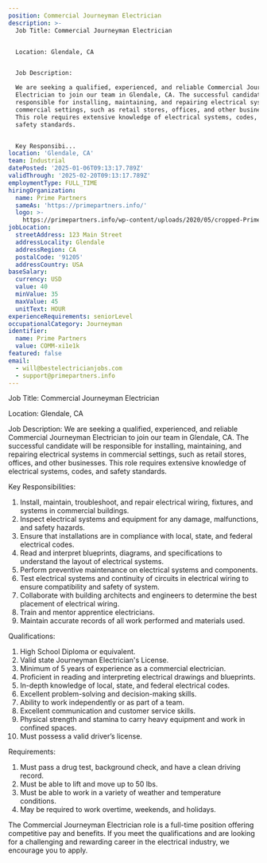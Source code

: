 ```yaml
---
position: Commercial Journeyman Electrician
description: >-
  Job Title: Commercial Journeyman Electrician


  Location: Glendale, CA


  Job Description:

  We are seeking a qualified, experienced, and reliable Commercial Journeyman
  Electrician to join our team in Glendale, CA. The successful candidate will be
  responsible for installing, maintaining, and repairing electrical systems in
  commercial settings, such as retail stores, offices, and other businesses.
  This role requires extensive knowledge of electrical systems, codes, and
  safety standards.


  Key Responsibi...
location: 'Glendale, CA'
team: Industrial
datePosted: '2025-01-06T09:13:17.789Z'
validThrough: '2025-02-20T09:13:17.789Z'
employmentType: FULL_TIME
hiringOrganization:
  name: Prime Partners
  sameAs: 'https://primepartners.info/'
  logo: >-
    https://primepartners.info/wp-content/uploads/2020/05/cropped-Prime-Partners-Logo-NO-BG-1-1.png
jobLocation:
  streetAddress: 123 Main Street
  addressLocality: Glendale
  addressRegion: CA
  postalCode: '91205'
  addressCountry: USA
baseSalary:
  currency: USD
  value: 40
  minValue: 35
  maxValue: 45
  unitText: HOUR
experienceRequirements: seniorLevel
occupationalCategory: Journeyman
identifier:
  name: Prime Partners
  value: COMM-xi1e1k
featured: false
email:
  - will@bestelectricianjobs.com
  - support@primepartners.info
---
```




Job Title: Commercial Journeyman Electrician

Location: Glendale, CA

Job Description:
We are seeking a qualified, experienced, and reliable Commercial Journeyman Electrician to join our team in Glendale, CA. The successful candidate will be responsible for installing, maintaining, and repairing electrical systems in commercial settings, such as retail stores, offices, and other businesses. This role requires extensive knowledge of electrical systems, codes, and safety standards.

Key Responsibilities:

1. Install, maintain, troubleshoot, and repair electrical wiring, fixtures, and systems in commercial buildings.
2. Inspect electrical systems and equipment for any damage, malfunctions, and safety hazards.
3. Ensure that installations are in compliance with local, state, and federal electrical codes.
4. Read and interpret blueprints, diagrams, and specifications to understand the layout of electrical systems.
5. Perform preventive maintenance on electrical systems and components.
6. Test electrical systems and continuity of circuits in electrical wiring to ensure compatibility and safety of system.
7. Collaborate with building architects and engineers to determine the best placement of electrical wiring.
8. Train and mentor apprentice electricians.
9. Maintain accurate records of all work performed and materials used.

Qualifications:

1. High School Diploma or equivalent.
2. Valid state Journeyman Electrician's License.
3. Minimum of 5 years of experience as a commercial electrician.
4. Proficient in reading and interpreting electrical drawings and blueprints.
5. In-depth knowledge of local, state, and federal electrical codes.
6. Excellent problem-solving and decision-making skills.
7. Ability to work independently or as part of a team.
8. Excellent communication and customer service skills.
9. Physical strength and stamina to carry heavy equipment and work in confined spaces.
10. Must possess a valid driver’s license.

Requirements:

1. Must pass a drug test, background check, and have a clean driving record.
2. Must be able to lift and move up to 50 lbs.
3. Must be able to work in a variety of weather and temperature conditions.
4. May be required to work overtime, weekends, and holidays. 

The Commercial Journeyman Electrician role is a full-time position offering competitive pay and benefits. If you meet the qualifications and are looking for a challenging and rewarding career in the electrical industry, we encourage you to apply.
